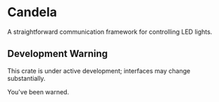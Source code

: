 # Candela
A straightforward communication framework for controlling LED lights.

## Development Warning
This crate is under active development; interfaces may change substantially.

You've been warned.